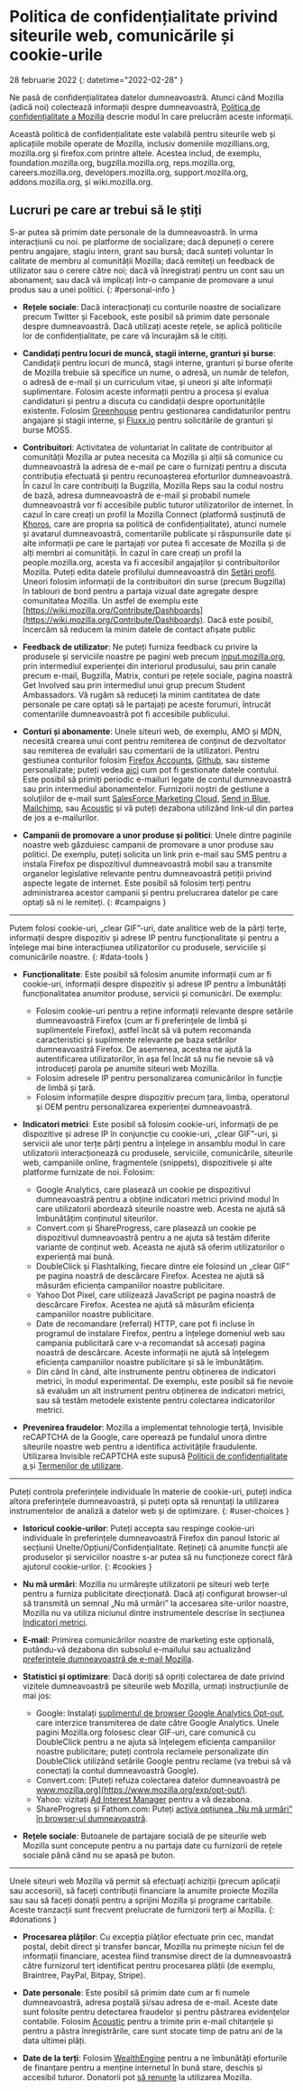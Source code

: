 ﻿# Politica de confidențialitate privind siteurile web, comunicările și cookie-urile

28 februarie 2022
{: datetime="2022-02-28" }

Ne pasă de confidențialitatea datelor dumneavoastră. Atunci când Mozilla (adică noi) colectează informații despre dumneavoastră, [Politica de confidențialitate a Mozilla](https://www.mozilla.org/privacy/) descrie modul în care prelucrăm aceste informații.

Această politică de confidențialitate este valabilă pentru siteurile web și aplicațiile mobile operate de Mozilla, inclusiv domeniile mozillians.org, mozilla.org și firefox.com printre altele. Acestea includ, de exemplu, foundation.mozilla.org, bugzilla.mozilla.org, reps.mozilla.org, careers.mozilla.org, developers.mozilla.org, support.mozilla.org, addons.mozilla.org, și wiki.mozilla.org.

## Lucruri pe care ar trebui să le știți

S-ar putea să primim date personale de la dumneavoastră. în urma interacțiunii cu noi. pe platforme de socializare; dacă depuneți o cerere pentru angajare, stagiu intern, grant sau bursă; dacă sunteți voluntar în calitate de membru al comunității Mozilla; dacă remiteți un feedback de utilizator sau o cerere către noi; dacă vă înregistrați pentru un cont sau un abonament; sau dacă vă implicați într-o campanie de promovare a unui produs sau a unei politici. 
{: #personal-info }

* **Rețele sociale**: Dacă interacționați cu conturile noastre de socializare precum Twitter și Facebook, este posibil să primim date personale despre dumneavoastră. Dacă utilizați aceste rețele, se aplică politicile lor de confidențialitate, pe care vă încurajăm să le citiți.

* **Candidați pentru locuri de muncă, stagii interne, granturi și burse**: Candidații pentru locuri de muncă, stagii interne, granturi și burse oferite de Mozilla trebuie să specifice un nume, o adresă, un număr de telefon, o adresă de e-mail și un curriculum vitae, și uneori și alte informații suplimentare. Folosim aceste informații pentru a procesa și evalua candidaturi și pentru a discuta cu candidații despre oportunitățile existente. Folosim [Greenhouse](https://www.greenhouse.io/privacy-policy) pentru gestionarea candidaturilor pentru angajare și stagii interne, și [Fluxx.io](https://www.fluxx.io/privacy-policy) pentru solicitările de granturi și burse MOSS.

* **Contribuitori**: Activitatea de voluntariat în calitate de contribuitor al comunității Mozilla ar putea necesita ca Mozilla și alții să comunice cu dumneavoastră la adresa de e-mail pe care o furnizați pentru a discuta contribuția efectuată și pentru recunoașterea eforturilor dumneavoastră. În cazul în care contribuiți la Bugzilla, Mozilla Reps sau la codul nostru de bază, adresa dumneavoastră de e-mail și probabil numele dumneavoastră vor fi accesibile public tuturor utilizatorilor de internet. În cazul în care creați un profil la Mozilla Connect (platformă susținută de [Khoros](https://khoros.com/privacy), care are propria sa politică de confidențialitate), atunci numele și avatarul dumneavoastră, comentariile publicate și răspunsurile date și alte informații pe care le partajați vor putea fi accesate de Mozilla și de alți membri ai comunității. În cazul în care creați un profil la people.mozilla.org, acesta va fi accesibil angajaților și contribuitorilor Mozilla. Puteți edita datele profilului dumneavoastră din [Setări profil](https://people.mozilla.org/e?section=personal-info). Uneori folosim informații de la contribuitori din surse (precum Bugzilla) în tablouri de bord pentru a partaja vizual date agregate despre comunitatea Mozilla. Un astfel de exemplu este [https://wiki.mozilla.org/Contribute/Dashboards](https://wiki.mozilla.org/Contribute/Dashboards). Dacă este posibil, încercăm să reducem la minim datele de contact afișate public

* **Feedback de utilizator**: Ne puteți furniza feedback cu privire la produsele și serviciile noastre pe pagini web precum [input.mozilla.org](https://input.mozilla.org/), prin intermediul experienței din interiorul produsului, sau prin canale precum e-mail, Bugzilla, Matrix, conturi pe rețele sociale, pagina noastră Get Involved sau prin intermediul unui grup precum Student Ambassadors. Vă rugăm să reduceți la minim cantitatea de date personale pe care optați să le partajați pe aceste forumuri, întrucât comentariile dumneavoastră pot fi accesibile publicului.

* **Conturi și abonamente**: Unele siteuri web, de exemplu, AMO și MDN, necesită crearea unui cont pentru remiterea de conținut de dezvoltator sau remiterea de evaluări sau comentarii de la utilizatori. Pentru gestiunea conturilor folosim [Firefox Accounts](https://www.mozilla.org/privacy/firefox/), [Github](https://help.github.com/en/github/site-policy/github-privacy-statement#our-use-of-cookies-and-tracking), sau sisteme personalizate; puteți vedea [aici](https://support.mozilla.org/kb/managing-account-data) cum pot fi gestionate datele contului. Este posibil să primiți periodic e-mailuri legate de contul dumneavoastră sau prin intermediul abonamentelor. Furnizorii noștri de gestiune a soluțiilor de e-mail sunt [SalesForce Marketing Cloud](https://www.marketingcloud.com/privacy-policy/website-privacy-statement/), [Send in Blue](https://www.sendinblue.com/legal/privacypolicy/), [Mailchimp](https://mailchimp.com/legal/privacy/), sau [Acoustic](https://acoustic.com/privacy-notice/) și vă puteți dezabona utilizând link-ul din partea de jos a e-mailurilor. 

* **Campanii de promovare a unor produse și politici**: Unele dintre paginile noastre web găzduiesc campanii de promovare a unor produse sau politici. De exemplu, puteți solicita un link prin e-mail sau SMS pentru a instala Firefox pe dispozitivul dumneavoastră mobil sau a transmite organelor legislative relevante pentru dumneavoastră petiții privind aspecte legate de internet. Este posibil să folosim terți pentru administrarea acestor campanii și pentru prelucrarea datelor pe care optați să ni le remiteți. 
{: #campaigns }

---------------------------------------

Putem folosi cookie-uri, „clear GIF”-uri, date analitice web de la părți terțe, informații despre dispozitiv și adrese IP pentru funcționalitate și pentru a înțelege mai bine interacțiunea utilizatorilor cu produsele, serviciile și comunicările noastre. 
{: #data-tools }

* **Funcționalitate**: Este posibil să folosim anumite informații cum ar fi cookie-uri, informații despre dispozitiv și adrese IP pentru a îmbunătăți funcționalitatea anumitor produse, servicii și comunicări. De exemplu:
    * Folosim cookie-uri pentru a reține informații relevante despre setările dumneavoastră Firefox (cum ar fi preferințele de limbă și suplimentele Firefox), astfel încât să vă putem recomanda caracteristici și suplimente relevante pe baza setărilor dumneavoastră Firefox. De asemenea, acestea ne ajută la autentificarea utilizatorilor, în așa fel încât să nu fie nevoie să vă introduceți parola pe anumite siteuri web Mozilla.
    * Folosim adresele IP pentru personalizarea comunicărilor în funcție de limbă și țară.
    * Folosim informațiile despre dispozitiv precum țara, limba, operatorul și OEM pentru personalizarea experienței dumneavoastră.

* **Indicatori metrici**: Este posibil să folosim cookie-uri, informații de pe dispozitive și adrese IP în conjuncție cu cookie-uri, „clear GIF”-uri, și servicii ale unor terțe părți pentru a înțelege in ansamblu modul în care utilizatorii interacționează cu produsele, serviciile, comunicările, siteurile web, campaniile online, fragmentele (snippets), dispozitivele și alte platforme furnizate de noi. Folosim:
    * Google Analytics, care plasează un cookie pe dispozitivul dumneavoastră pentru a obține indicatori metrici privind modul în care utilizatorii abordează siteurile noastre web. Acesta ne ajută să îmbunătățim conținutul siteurilor.
    * Convert.com și ShareProgress, care plasează un cookie pe dispozitivul dumneavoastră pentru a ne ajuta să testăm diferite variante de conținut web. Aceasta ne ajută să oferim utilizatorilor o experiență mai bună.
    * DoubleClick și Flashtalking, fiecare dintre ele folosind un „clear GIF” pe pagina noastră de descărcare Firefox. Acestea ne ajută să măsurăm eficiența campaniilor noastre publicitare.
    * Yahoo Dot Pixel, care utilizează JavaScript pe pagina noastră de descărcare Firefox. Acestea ne ajută să măsurăm eficiența campaniilor noastre publicitare.
    * Date de recomandare (referral) HTTP, care pot fi incluse în programul de instalare Firefox, pentru a înțelege domeniul web sau campania publicitară care v-a recomandat să accesați pagina noastră de descărcare. Aceste informații ne ajută să înțelegem eficiența campaniilor noastre publicitare și să le îmbunătățim.
    * Din când în când, alte instrumente pentru obținerea de indicatori metrici, în modul experimental. De exemplu, este posibil să fie nevoie să evaluăm un alt instrument pentru obținerea de indicatori metrici, sau să testăm metodele existente pentru colectarea indicatorilor metrici.
  
* **Prevenirea fraudelor**: Mozilla a implementat tehnologie terță, Invisible reCAPTCHA de la Google, care operează pe fundalul unora dintre siteurile noastre web pentru a identifica activitățile fraudulente. Utilizarea Invisible reCAPTCHA este supusă [Politicii de confidențialitate a ](https://www.google.com/intl/policies/privacy/) și [Termenilor de utilizare](https://policies.google.com/terms).

---------------------------------------

Puteți controla preferințele individuale în materie de cookie-uri, puteți indica altora preferințele dumneavoastră, și puteți opta să renunțați la utilizarea instrumentelor de analiză a datelor web și de optimizare. 
{: #user-choices }

* **Istoricul cookie-urilor**: Puteți accepta sau respinge cookie-uri individuale în preferințele dumneavoastră Firefox din panoul Istoric al secțiunii Unelte/Opțiuni/Confidențialitate. Rețineți că anumite funcții ale produselor și serviciilor noastre s-ar putea să nu funcționeze corect fără ajutorul cookie-urilor. 
{: #cookies }

* **Nu mă urmări**: Mozilla nu urmărește utilizatorii pe siteuri web terțe pentru a furniza publicitate direcționată. Dacă ați configurat browser-ul să transmită un semnal „Nu mă urmări” la accesarea site-urilor noastre, Mozilla nu va utiliza niciunul dintre instrumentele descrise în secțiunea [Indicatori metrici](https://www.mozilla.org/privacy/websites/#data-tools).

* **E-mail**: Primirea comunicărilor noastre de marketing este opțională, putându-vă dezabona din subsolul e-mailului sau actualizând [preferințele dumneavoastră de e-mail Mozilla](https://www.mozilla.org/newsletter/recovery/).

* **Statistici și optimizare**: Dacă doriți să opriți colectarea de date privind vizitele dumneavoastră pe siteurile web Mozilla, urmați instrucțiunile de mai jos:
    * Google: Instalați [suplimentul de browser Google Analytics Opt-out](https://tools.google.com/dlpage/gaoptout), care interzice transmiterea de date către Google Analytics. Unele pagini Mozilla.org folosesc clear GIF-uri, care comunică cu DoubleClick pentru a ne ajuta să înțelegem eficiența campaniilor noastre publicitare; puteți controla reclamele personalizate din DoubleClick utilizând setările Google pentru reclame (va trebui să vă conectați la contul dumneavoastră Google).
    * Convert.com: [Puteți refuza colectarea datelor dumneavoastră pe www.mozilla.org](https://www.mozilla.org/exp/opt-out/).
    * Yahoo: vizitați [Ad Interest Manager](https://aim.yahoo.com/aim/us/en/optout/) pentru a vă dezabona.
    * ShareProgress și Fathom.com: Puteți [activa opțiunea „Nu mă urmări” în browser-ul dumneavoastră](https://support.mozilla.org/kb/how-do-i-turn-do-not-track-feature).

* **Rețele sociale**: Butoanele de partajare socială de pe siteurile web Mozilla sunt concepute pentru a nu partaja date cu furnizorii de rețele sociale până când nu se apasă pe buton.

---------------------------------------

Unele siteuri web Mozilla vă permit să efectuați achiziții (precum aplicații sau accesorii), să faceți contribuții financiare la anumite proiecte Mozilla sau sau să faceți donații pentru a sprijini Mozilla și programe caritabile. Aceste tranzacții sunt frecvent prelucrate de furnizorii terți ai Mozilla. 
{: #donations }

* **Procesarea plăților**: Cu excepția plăților efectuate prin cec, mandat poștal, debit direct și transfer bancar, Mozilla nu primește niciun fel de informații financiare, acestea fiind transmise direct de la dumneavoastră către furnizorul terț identificat pentru procesarea plății (de exemplu, Braintree, PayPal, Bitpay, Stripe).

* **Date personale**: Este posibil să primim date cum ar fi numele dumneavoastră, adresa poștală și/sau adresa de e-mail. Aceste date sunt folosite pentru detectarea fraudelor și pentru păstrarea evidențelor contabile. Folosim [Acoustic](https://acoustic.com/privacy-notice/) pentru a trimite prin e-mail chitanțele și pentru a păstra înregistrările, care sunt stocate timp de patru ani de la data ultimei plăți. 

* **Date de la terți**: Folosim [WealthEngine](https://www.wealthengine.com/wealthengine-inc-privacy-policy/) pentru a ne îmbunătăți eforturile de finanțare pentru a menține internetul în bună stare, deschis și accesibil tuturor. Donatorii pot [să renunțe](https://app.onetrust.com/app/#/webform/4ba08202-2ede-4934-a89e-f0b0870f95f0) la utilizarea Mozilla.
